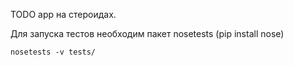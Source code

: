 TODO app на стероидах.

Для запуска тестов необходим пакет nosetests (pip install nose)
    
    nosetests -v tests/